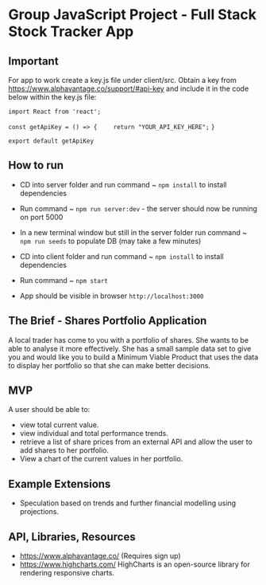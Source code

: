 # Group JavaScript Project - Full Stack Stock Tracker App

## Important
For app to work create a key.js file under client/src.  Obtain a key from https://www.alphavantage.co/support/#api-key and include it in the code below within the key.js file:

`import React from 'react';`

`const getApiKey = () => {`
`    return "YOUR_API_KEY_HERE";`
 `}`
 
 `export default getApiKey`

## How to run
- CD into server folder and run command ~ `npm install` to install dependencies
- Run command ~ `npm run server:dev` - the server should now be running on port 5000
- In a new terminal window but still in the server folder run command ~ `npm run seeds` to populate DB (may take a few minutes)


- CD into client folder and run command ~ `npm install` to install dependencies
- Run command ~ `npm start`
- App should be visible in browser `http://localhost:3000`

## The Brief - Shares Portfolio Application

A local trader has come to you with a portfolio of shares. She wants to be able to analyse it more effectively. She has a small sample data set to give you and would like you to build a Minimum Viable Product that uses the data to display her portfolio so that she can make better decisions.

## MVP

A user should be able to:

- view total current value.
- view individual and total performance trends.
- retrieve a list of share prices from an external API and allow the user to add shares to her portfolio.
- View a chart of the current values in her portfolio.

## Example Extensions

- Speculation based on trends and further financial modelling using projections.

## API, Libraries, Resources

- https://www.alphavantage.co/ (Requires sign up)
- https://www.highcharts.com/ HighCharts is an open-source library for rendering responsive charts.
